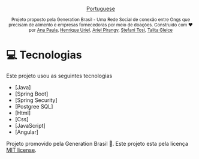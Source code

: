 
<p align="center">
    <a href="README-pt.md">Portuguese</a>
 </p>

<div align="center">
  <sub> Projeto proposto pela Generation Brasil - Uma Rede Social de conexão entre Ongs que precisam de alimento e empresas fornecedoras por meio de doações.
Construido com  ❤ por 
<a href="https://github.com/AnaPaulaSouzaDias">Ana Paula</a>,
<a href="https://github.com/HenriqueUriel">Henrique Uriel</a>,
<a href="https://github.com/pirangy">Ariel Pirangy</a>,
<a href="https://github.com/stefanitosi2">Stefani Tosi</a>,
<a href="https://github.com/talita032">Talita Gleice</a>
  </sub>
</div>

# :computer: Tecnologias
Este projeto usou as seguintes tecnologias

* [Java]   
* [Spring Boot]   
* [Spring Security]   
* [Postgree SQL]  
* [Html]   
* [Css]   
* [JavaScript] 
* [Angular]     

Projeto promovido pela Generation Brasil 🚀.
Este projeto esta pela licença [MIT license](./LICENSE).
